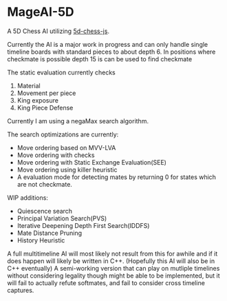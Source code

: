 # MageAI-5D
A 5D Chess AI utilizing [5d-chess-js](https://gitlab.com/alexbay218/5d-chess-js).

Currently the AI is a major work in progress and can only handle single timeline boards with standard pieces to about depth 6. In positions where checkmate is possible depth 15 is can be used to find checkmate

The static evaluation currently checks
1. Material
2. Movement per piece
3. King exposure
4. King Piece Defense

Currently I am using a negaMax search algorithm. 

The search optimizations are currently:
- Move ordering based on MVV-LVA
- Move ordering with checks
- Move ordering with Static Exchange Evaluation(SEE)
- Move ordering using killer heuristic
- A evaluation mode for detecting mates by returning 0 for states which are not checkmate.

WIP additions:
- Quiescence search
- Principal Variation Search(PVS)
- Iterative Deepening Depth First Search(IDDFS)
- Mate Distance Pruning
- History Heuristic

A full multitimeline AI will most likely not result from this for awhile and if it does happen will likely be written in C++. (Hopefully this AI will also be in C++ eventually)
A semi-working version that can play on mutliple timelines without considering legality though might be able to be implemented, but it will fail to actually refute softmates, and fail to consider cross timeline captures.

